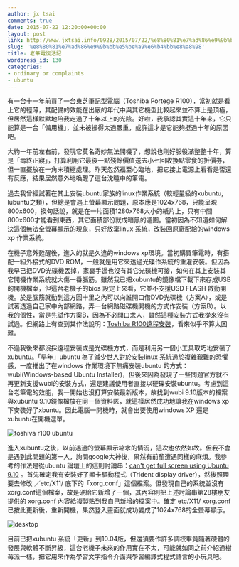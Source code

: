 ```yaml
---
author: jx tsai
comments: true
date: 2015-07-22 12:20:00+00:00
layout: post
link: http://www.jxtsai.info/0928/2015/07/22/%e8%80%81%e7%ad%86%e9%9b%bb%e5%be%a9%e6%b4%bb%e8%a8%98/
slug: '%e8%80%81%e7%ad%86%e9%9b%bb%e5%be%a9%e6%b4%bb%e8%a8%98'
title: 老筆電復活記
wordpress_id: 130
categories:
- ordinary or complaints
- ubuntu
---
```


有一台十一年前買了一台東芝筆記型電腦（Toshiba Portege R100），當初就是看上它的輕薄，其配備的效能在出廠的年代中與其它機型比較起來並不算上是頂極，但居然這樣默默地陪我走過了十年以上的光陰。好啦，我承認其實這十年來，它只能算是一台「備用機」，並未被操得太過嚴重，或許這才是它能夠挺過十年的原因吧。  
  
大約一年前左右前，發現它莫名奇妙無法開機了，想說也剛好服役滿整整十年，算是「壽終正寢」，打算利用它最後一點殘餘價值送去小七回收換點零食的折價券，但一直擺放在一角未積極處理。昨天忽然福至心臨地，把它接上電源上看看是否還有反應，結果居然意外地喚醒了這台沈睡中的筆電。  
  
過去我曾經試著在其上安裝ubuntu家族的linux作業系統（較輕量級的xubuntu, lubuntu之類），但總是會遇上螢幕顯示問題，原本應是1024x768，只能呈現800x600，換句話說，就是在一片面積1280x768大小的紙片上，只有中間800x600才能看到東西，其它面積部份就成暗黑的週圍。當初因為不知道如何解決這個無法全螢幕顯示的現象，只好放棄linux 系統，改裝回原廠配給的windows xp 作業系統。  
  
在機子意外甦醒後，進入的就是久違的windows xp環境。當初購買筆電時，有搭配一組外接式的DVD ROM，一般就是用它來透過光碟作系統的重灌安裝。但因為我早已把DVD光碟機丟掉，家裏手邊也沒有其它光碟機可接，如何在其上安裝其它開機作業系統就大傷一番腦筋。雖然我已把xubuntu的鏡像檔下載下來存成USB的開機檔案，但這台老機子的bios 設定上來看，它並不支援USD FLASH 啟動開機。於是腦筋就動到這方圓十里之內可以向誰開口借DVD光碟機（方案A），或是試著透過自己家中內部網路，弄一台網路磁碟機開機的方式作安裝（方案B）。以我的個性，當是先試作方案B，因為不必閧口求人，雖然這種安裝方式我從來沒有試過。但網路上有查到其作法說明：[Toshiba R100遠程安裝](http://www.coctec.com/docs/linux/show-post-151182.html)，看來似乎不算太困難。  
  
不過我後來都沒採遠程安裝或是光碟機方式，而是利用另一個小工具取巧地安裝了xubuntu。「早年」ubuntu 為了減少世人對於安裝linux 系統過於複雜艱難的恐懼感，一度推出了在windows 作業環境下無痛安裝ubuntu 的方式： wubi(Windows-based Ubuntu Installer)，但後來因為發現了一些問題官方就不再更新支援wubi的安裝方式，還是建議使用者直接以硬碟安裝ubuntu。考慮到這台老筆電的效能，我一開始也沒打算安裝最新版本，故找到wubi 9.10版本的檔案與xubuntu 9.10鏡像檔放在同一個資料匧，就這樣居然成功地讓我在windows xp下安裝好了xbuntu。因此電腦一開機時，就會出要使用windows XP 還是xubuntu在開機選單。  
  
![toshiva r100 ubuntu](https://1.bp.blogspot.com/-AUCo8GSS2cI/V3w987qNWqI/AAAAAAAAKLI/gqGFN0rrAOUAum0NWuj1GQ2QrUk-6L8zgCLcB/s1600/grub.png)  
  
進入xubuntu之後，以前遇過的螢幕顯示縮水的情況，這次也依然如故。但我不會是遇到此問題的第一人，詢問google大神後，果然有前輩遭遇同樣的麻煩。我參考的作法是從ubuntu 論壇上的這則討論串：[can't get full screen using Ubuntu 9.10](http://forums.pcpitstop.com/index.php?/topic/175175-cant-get-full-screen-using-ubuntu-910/) 。首先確定我有安裝好了顯卡驅動程式（Trident display driver），然後照理要去修改 ／etc/X11/ 底下的「xorg.conf」這個檔案。但發現自己的系統並沒有xorg.conf這個檔案，故是硬給它新增了一個，其內容則把上述討論串第28樓朋友提供的 xorg.conf 內容給複製貼到我自己新增的檔案中。確定 etc/X11/ xorg.conf 已按此更新後，重新開機，果然登入畫面就成功變成了1024x768的全螢幕顯示。  
  
![desktop](https://3.bp.blogspot.com/-OJXprukcpe8/V3w-HuYlrpI/AAAAAAAAKLM/lZJSeLnmUIkCv5hJk6aZ2uHCB28xg9uqgCLcB/s1600/desktop.jpg)  
  
目前已把xubuntu 系統「更新」到10.04版，但還須要作許多調校畢竟隨著硬體的發展與軟體不斷昇級，這台老機子未來的作用實在不太，可能就如同之前介紹過樹莓派一樣，把它用來作為學習文字指令介面與學習編譯式程式語言的小玩具吧。
